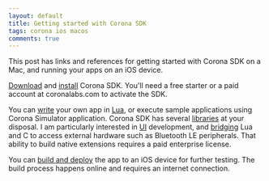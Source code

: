 ```yaml
---
layout: default
title: Getting started with Corona SDK
tags: corona ios macos
comments: true
---
```


This post has links and references for getting started with Corona SDK on a Mac, and running your apps on an iOS device.

[Download](https://developer.coronalabs.com/downloads/corona-sdk) and [install](http://docs.coronalabs.com/guide/start/installMac/index.html) Corona SDK. You'll need a free starter or a paid account at coronalabs.com to activate the SDK.

You can [write](http://docs.coronalabs.com/guide/start/helloWorld/index.html) your own app in [Lua](http://docs.coronalabs.com/guide/start/introLua/index.html), or execute sample applications using Corona Simulator application. Corona SDK has several [libraries](http://docs.coronalabs.com/api/library/index.html) at your disposal. I am particularly interested in [UI](http://docs.coronalabs.com/api/library/widget/index.html) development, and [bridging](http://docs.coronalabs.com/native/ios/index.html) Lua and C to access external hardware such as Bluetooth LE peripherals. That ability to build native extensions requires a paid enterprise license.

You can [build and deploy](http://docs.coronalabs.com/guide/distribution/iOSBuild/index.html) the app to an iOS device for further testing. The build process happens online and requires an internet connection.
